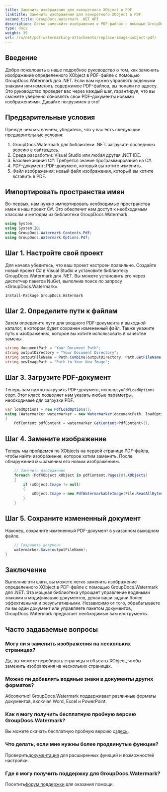 ```yaml
---
title: Заменить изображение для конкретного XObject в PDF
linktitle: Заменить изображение для конкретного XObject в PDF
second_title: GroupDocs.Watermark .NET API
description: Легко заменяйте изображения в PDF-файлах с помощью GroupDocs.Watermark для .NET с помощью этого пошагового руководства. Идеально подходит для эффективного управления PDF-контентом.
type: docs
weight: 39
url: /ru/net/pdf-watermarking-attachments/replace-image-xobject-pdf/
---
```

## Введение
Добро пожаловать в наше подробное руководство о том, как заменить изображение определенного XObject в PDF-файле с помощью GroupDocs.Watermark для .NET. Если вам нужно управлять водяными знаками или изменять содержимое PDF-файлов, вы попали по адресу. Это руководство проведет вас через каждый шаг, гарантируя, что вы сможете уверенно обновлять свои PDF-документы новыми изображениями. Давайте погрузимся в это!
## Предварительные условия
Прежде чем мы начнем, убедитесь, что у вас есть следующие предварительные условия:
1.  GroupDocs.Watermark для библиотеки .NET: загрузите последнюю версию с сайта[здесь](https://releases.groupdocs.com/Watermark/net/).
2. Среда разработки: Visual Studio или любая другая .NET IDE.
3. Базовые знания C#: Требуется знание программирования на C#.
4. PDF-документ: PDF-документ, который вы хотите изменить.
5. Файл изображения: новый файл изображения, который вы хотите вставить в PDF.

## Импортировать пространства имен
Во-первых, нам нужно импортировать необходимые пространства имен в наш проект C#. Это обеспечит нам доступ к необходимым классам и методам из библиотеки GroupDocs.Watermark.
```csharp
using System;
using System.IO;
using GroupDocs.Watermark.Contents.Pdf;
using GroupDocs.Watermark.Options.Pdf;
```
## Шаг 1. Настройте свой проект
Для начала убедитесь, что ваш проект настроен правильно. Создайте новый проект C# в Visual Studio и установите библиотеку GroupDocs.Watermark для .NET. Вы можете установить его через диспетчер пакетов NuGet, выполнив поиск по запросу «GroupDocs.Watermark».
```sh
Install-Package GroupDocs.Watermark
```
## Шаг 2. Определите пути к файлам
Затем определите пути для входного PDF-документа и выходной каталог, в котором будет сохранен измененный файл. Также укажите путь к изображению, которое вы хотите использовать в качестве замены.
```csharp
string documentPath = "Your Document Path";
string outputDirectory = "Your Document Directory";
string outputFileName = Path.Combine(outputDirectory, Path.GetFileName(documentPath));
string newImagePath = "Path to Your New Image";
```
## Шаг 3. Загрузите PDF-документ
 Теперь нам нужно загрузить PDF-документ, используя`PdfLoadOptions` сорт. Этот класс позволяет нам указать любые параметры, необходимые для загрузки PDF.
```csharp
var loadOptions = new PdfLoadOptions();
using (Watermarker watermarker = new Watermarker(documentPath, loadOptions))
{
    PdfContent pdfContent = watermarker.GetContent<PdfContent>();
```
## Шаг 4. Замените изображение
Теперь мы пройдемся по XObjects на первой странице PDF-файла, чтобы найти изображение, которое хотим заменить. После обнаружения мы заменим его новым изображением.
```csharp
    // Заменить изображение
    foreach (PdfXObject xObject in pdfContent.Pages[0].XObjects)
    {
        if (xObject.Image != null)
        {
            xObject.Image = new PdfWatermarkableImage(File.ReadAllBytes(newImagePath));
        }
    }
```
## Шаг 5. Сохраните измененный документ
Наконец, сохраните измененный PDF-документ в указанном выходном файле.
```csharp
    // Сохранить документ
    watermarker.Save(outputFileName);
}
```

## Заключение
Выполнив эти шаги, вы можете легко заменить изображение определенного XObject в PDF-файле с помощью GroupDocs.Watermark для .NET. Эта мощная библиотека упрощает управление водяными знаками и модификацию документов, делая ваши задачи более эффективными и результативными. Независимо от того, обрабатываете ли вы один документ или управляете пакетом документов, GroupDocs.Watermark предлагает необходимые вам инструменты.
## Часто задаваемые вопросы
### Могу ли я заменить изображения на нескольких страницах?
Да, вы можете перебирать страницы и объекты XObject, чтобы заменить изображения на нескольких страницах.
### Можно ли добавлять водяные знаки в документы других форматов?
Абсолютно! GroupDocs.Watermark поддерживает различные форматы документов, включая Word, Excel и PowerPoint.
### Как я могу получить бесплатную пробную версию GroupDocs.Watermark?
 Вы можете скачать бесплатную пробную версию с[здесь](https://releases.groupdocs.com/).
### Что делать, если мне нужны более продвинутые функции?
 Проверить[документация](https://reference.groupdocs.com/Watermark/net/) для расширенных функций и возможностей настройки.
### Где я могу получить поддержку для GroupDocs.Watermark?
 Посетить[форум поддержки](https://forum.groupdocs.com/c/watermark/19) для оказания помощи.